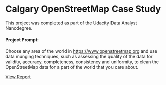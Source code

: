# Calgary OpenStreetMap Case Study
This project was completed as part of the Udacity Data Analyst Nanodegree.

#### Project Prompt:
Choose any area of the world in https://www.openstreetmap.org and use data munging techniques, such as assessing the quality of the data for validity, accuracy, completeness, consistency and uniformity, to clean the OpenStreetMap data for a part of the world that you care about.

[View Report](report.md)
